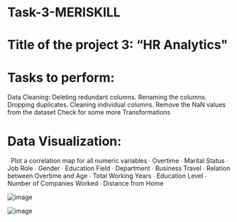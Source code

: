 # Task-3-MERISKILL
# Title of the project 3: “HR Analytics"
 
# Tasks to perform: 
Data Cleaning:
Deleting redundant columns.
Renaming the columns.
Dropping duplicates.
Cleaning individual columns.
Remove the NaN values from the dataset
Check for some more Transformations
# Data Visualization:
∙        Plot a correlation map for all numeric variables
∙        Overtime
∙        Marital Status
∙        Job Role
∙        Gender
∙        Education Field
∙        Department
∙        Business Travel
∙        Relation between Overtime and Age
∙        Total Working Years
∙        Education Level
∙        Number of Companies Worked
∙        Distance from Home

![image](https://github.com/narthana02/Task-3-MERISKILL/assets/139104204/5f7b65ea-a1a2-4f82-a025-9f5b78c0f42b)

![image](https://github.com/narthana02/Task-3-MERISKILL/assets/139104204/8e253716-4504-48ba-bf3b-57a0815a38e0)



